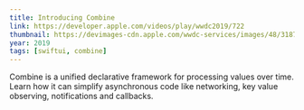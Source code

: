 ```yaml
---
title: Introducing Combine
link: https://developer.apple.com/videos/play/wwdc2019/722
thumbnail: https://devimages-cdn.apple.com/wwdc-services/images/48/3187/3187_wide_250x141_2x.jpg
year: 2019
tags: [swiftui, combine]
---
```


Combine is a unified declarative framework for processing values over time. Learn how it can simplify asynchronous code like networking, key value observing, notifications and callbacks.
